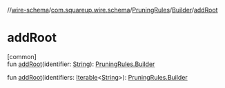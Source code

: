 //[wire-schema](../../../../index.md)/[com.squareup.wire.schema](../../index.md)/[PruningRules](../index.md)/[Builder](index.md)/[addRoot](add-root.md)

# addRoot

[common]\
fun [addRoot](add-root.md)(identifier: [String](https://kotlinlang.org/api/latest/jvm/stdlib/kotlin/-string/index.html)): [PruningRules.Builder](index.md)

fun [addRoot](add-root.md)(identifiers: [Iterable](https://kotlinlang.org/api/latest/jvm/stdlib/kotlin.collections/-iterable/index.html)&lt;[String](https://kotlinlang.org/api/latest/jvm/stdlib/kotlin/-string/index.html)&gt;): [PruningRules.Builder](index.md)
